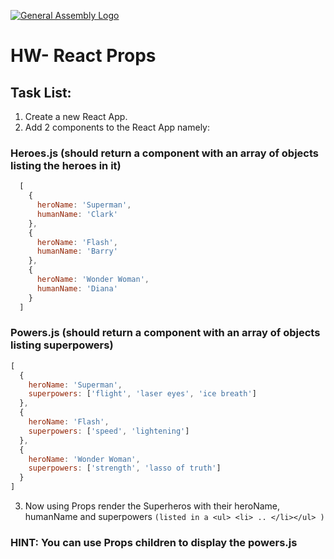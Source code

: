 [![General Assembly Logo](https://camo.githubusercontent.com/1a91b05b8f4d44b5bbfb83abac2b0996d8e26c92/687474703a2f2f692e696d6775722e636f6d2f6b6538555354712e706e67)](https://generalassemb.ly/education/web-development-immersive)

# HW- React Props

## Task List:

1. Create a new React App.
2. Add 2 components to the React App namely:

  ### Heroes.js (should return a component with an array of objects listing the heroes in it)
  
```js
  [
    {
      heroName: 'Superman',
      humanName: 'Clark'
    },
    {
      heroName: 'Flash',
      humanName: 'Barry'
    },
    {
      heroName: 'Wonder Woman',
      humanName: 'Diana'
    }
  ]
```
  
  
  
  ### Powers.js (should return a component with an array of objects listing superpowers)<p>
  
  
  ```js
  [
    {
      heroName: 'Superman',
      superpowers: ['flight', 'laser eyes', 'ice breath']
    },
    {
      heroName: 'Flash',
      superpowers: ['speed', 'lightening']
    },
    {
      heroName: 'Wonder Woman',
      superpowers: ['strength', 'lasso of truth']
    }
  ]
  ```
  
  3. Now using Props render the Superheros with their heroName, humanName and superpowers 
  ``` (listed in a <ul> <li> .. </li></ul> ) ```
  
  ### HINT: You can use Props children to display the powers.js
  
  
